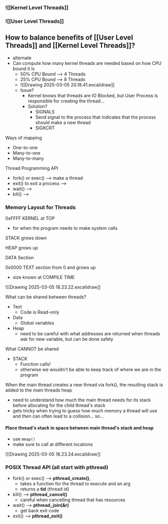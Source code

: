 ### ![[Kernel Level Threads]]
### ![[User Level Threads]]

## How to balance benefits of [[User Level Threads]] and [[Kernel Level Threads]]?
- alternate
- Can compute how many kernel threads are needed based on how CPU bound it is
	- 50% CPU Bound --> 4 Threads
	- 25% CPU Bound --> 8 Threads
	- ![[Drawing 2025-03-05 20.18.41.excalidraw]]
	- Issue?
		- Kernel knows that threads are IO Blocked, but User Process is responsible for creating the thread...
		- Solution?
			- SIGNALS
			- Send signal to the process that indicates that the process should make a new thread
			- SIGKCRT

Ways of mapping
- One-to-one
- Many-to-one
- Many-to-many

Thread Programming API
- fork() or exec() --> make a thread
- exit() to exit a process --> 
- wait() --> 
- kill() --> 

### Memory Layout for Threads

0xFFFF  KERNEL at TOP
- for when the program needs to make system calls

STACK grows down

HEAP grows up

DATA Section

0x0000 TEXT section from 0 and grows up
- size known at COMPILE TIME

![[Drawing 2025-03-05 18.23.22.excalidraw]]


What can be shared between threads?
- Text
	- Code is Read-only
- Data
	- Global variables
- Heap
	- need to be careful with what addresses are returned when threads ask for new variable, but can be done safely

What CANNOT be shared
- STACK
	- Function calls!
	- otherwise we wouldn't be able to keep track of where we are in the program

When the main thread creates a new thread via fork(), the resulting stack is added to the main threads heap
- need to understand how much the main thread needs for its stack before allocating for the child thread's stack
- gets tricky when trying to guess how much memory a thread will use and then can often lead to a collision... so...

#### Place thread's stack in space between main thread's stack and heap
- use `mmap()` 
- make sure to call at different locations

![[Drawing 2025-03-05 18.23.24.excalidraw]]


### POSIX Thread API (all start with pthread)
- fork() or exec() --> **pthread_create()**, 
	- takes a function for the thread to execute and an arg
	- returns a **tid** (thread id)
- kill() --> **pthread_cancel()**
	- careful when cancelling thread that has resources
- wait() --> **pthread_join(&r)**
	- get back exit code
- exit() --> **pthread_exit()**


